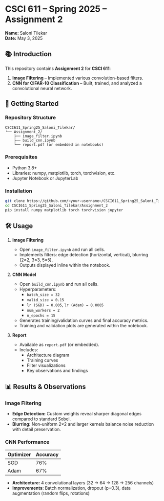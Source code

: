 # CSCI 611 – Spring 2025 – Assignment 2

**Name:** Saloni Tilekar  
**Date:** May 3, 2025

## 📚 Introduction

This repository contains **Assignment 2** for **CSCI 611**:

1. **Image Filtering** – Implemented various convolution-based filters.
2. **CNN for CIFAR-10 Classification** – Built, trained, and analyzed a convolutional neural network.

## 🚀 Getting Started

### Repository Structure

```
CSCI611_Spring25_Saloni_Tilekar/
└── Assignment_2/
    ├── image_filter.ipynb
    ├── build_cnn.ipynb
    └── report.pdf (or embedded in notebooks)
```

### Prerequisites

- Python 3.8+  
- Libraries: numpy, matplotlib, torch, torchvision, etc.  
- Jupyter Notebook or JupyterLab

### Installation

```bash
git clone https://github.com/<your-username>/CSCI611_Spring25_Saloni_Tilekar.git
cd CSCI611_Spring25_Saloni_Tilekar/Assignment_2
pip install numpy matplotlib torch torchvision jupyter
```

## 🛠️ Usage

1. **Image Filtering**  
   - Open `image_filter.ipynb` and run all cells.  
   - Implements filters: edge detection (horizontal, vertical), blurring (2×2, 3×3, 5×5).  
   - Outputs displayed inline within the notebook.

2. **CNN Model**  
   - Open `build_cnn.ipynb` and run all cells.  
   - Hyperparameters:
     - `batch_size = 32`  
     - `valid_size = 0.15`  
     - `lr (SGD) = 0.005`, `lr (Adam) = 0.0005`  
     - `num_workers = 2`  
     - `n_epochs = 15`  
   - Generates training/validation curves and final accuracy metrics.  
   - Training and validation plots are generated within the notebook.

3. **Report**  
   - Available as `report.pdf` (or embedded).  
   - Includes:
     - Architecture diagram  
     - Training curves  
     - Filter visualizations  
     - Key observations and findings

## 📊 Results & Observations

### Image Filtering

- **Edge Detection:** Custom weights reveal sharper diagonal edges compared to standard Sobel.  
- **Blurring:** Non-uniform 2×2 and larger kernels balance noise reduction with detail preservation.

### CNN Performance

| Optimizer | Accuracy |
|-----------|----------|
| SGD       | 76%      |
| Adam      | 67%      |

- **Architecture:** 4 convolutional layers (32 → 64 → 128 → 256 channels)  
- **Improvements:** Batch normalization, dropout (p=0.3), data augmentation (random flips, rotations)

